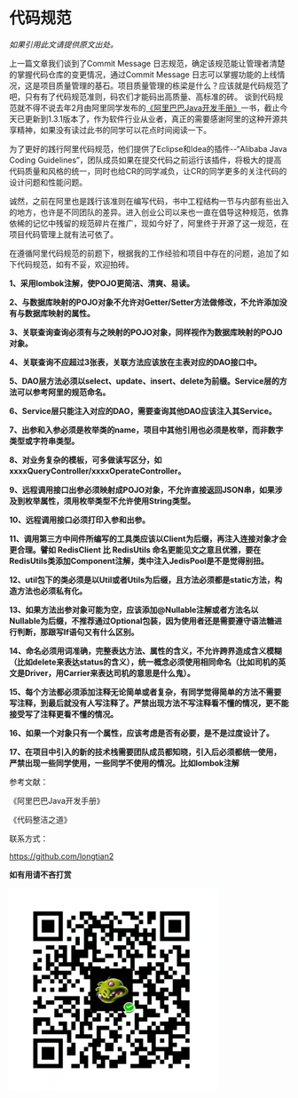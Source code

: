 #  代码规范 #

*如果引用此文请提供原文出处。*

上一篇文章我们谈到了Commit Message 日志规范，确定该规范能让管理者清楚的掌握代码仓库的变更情况，通过Commit Message 日志可以掌握功能的上线情况，这是项目质量管理的基石。项目质量管理的栋梁是什么？应该就是代码规范了吧，只有有了代码规范准则，码农们才能码出高质量、高标准的砖。
谈到代码规范就不得不说去年2月由阿里同学发布的[《阿里巴巴Java开发手册》](https://github.com/alibaba/p3c/blob/master/%E9%98%BF%E9%87%8C%E5%B7%B4%E5%B7%B4Java%E5%BC%80%E5%8F%91%E6%89%8B%E5%86%8C%EF%BC%88%E7%BA%AA%E5%BF%B5%E7%89%88%EF%BC%89.pdf "《阿里巴巴Java开发手册》")一书，截止今天已更新到1.3.1版本了，作为软件行业从业者，真正的需要感谢阿里的这种开源共享精神，如果没有读过此书的同学可以花点时间阅读一下。

为了更好的践行阿里代码规范，他们提供了Eclipse和Idea的插件--“Alibaba Java Coding Guidelines”，团队成员如果在提交代码之前运行该插件，将极大的提高代码质量和风格的统一，同时也给CR的同学减负，让CR的同学更多的关注代码的设计问题和性能问题。

诚然，之前在阿里也是践行该准则在编写代码，书中工程结构一节与内部有些出入的地方，也许是不同团队的差异。进入创业公司以来也一直在倡导这种规范，依靠依稀的记忆中残留的规范碎片在推广，现如今好了，阿里终于开源了这一规范，在项目代码管理上就有法可依了。

在遵循阿里代码规范的前题下，根据我的工作经验和项目中存在的问题，追加了如下代码规范，如有不妥，欢迎拍砖。

**1、采用lombok注解，使POJO更简洁、清爽、易读。**

**2、与数据库映射的POJO对象不允许对Getter/Setter方法做修改，不允许添加没有与数据库映射的属性。**

**3、关联查询查询必须有与之映射的POJO对象，同样视作为数据库映射的POJO对象。**

**4、关联查询不应超过3张表，关联方法应该放在主表对应的DAO接口中。**

**5、DAO层方法必须以select、update、insert、delete为前缀。Service层的方法可以参考阿里的规范命名。**

**6、Service层只能注入对应的DAO，需要查询其他DAO应该注入其Service。**

**7、出参和入参必须是枚举类的name，项目中其他引用也必须是枚举，而非数字类型或字符串类型。**

**8、对业务复杂的模板，可多做读写区分，如 xxxxQueryController/xxxxOperateController。**

**9、远程调用接口出参必须映射成POJO对象，不允许直接返回JSON串，如果涉及到枚举属性，须用枚举类型不允许使用String类型。**

**10、远程调用接口必须打印入参和出参。**

**11、调用第三方中间件所编写的工具类应该以Client为后缀，再注入连接对象才会更合理。譬如 RedisClient 比 RedisUtils 命名更能见文之意且优雅，要在RedisUtils类添加Component注解，类中注入JedisPool是不是觉得别扭。**

**12、util包下的类必须是以Util或者Utils为后缀，且方法必须都是static方法，构造方法也必须私有化。**

**13、如果方法出参对象可能为空，应该添加@Nullable注解或者方法名以Nullable为后缀，不推荐通过Optional包装，因为使用者还是需要遵守语法糖进行判断，那跟写If语句又有什么区别。**

**14、命名必须用词准确，完整表达方法、属性的含义，不允许跨界造成含义模糊（比如delete来表达status的含义），统一概念必须使用相同命名（比如司机的英文是Driver，用Carrier来表达司机的意思是什么鬼）。**

**15、每个方法都必须添加注释无论简单或者复杂，有同学觉得简单的方法不需要写注释，到最后就没有人写注释了。严禁出现方法不写注释看不懂的情况，更不能接受写了注释更看不懂的情况。**

**16、如果一个对象只有一个属性，应该考虑是否有必要，是不是过度设计了。**

**17、在项目中引入的新的技术栈需要团队成员都知晓，引入后必须都统一使用，严禁出现一些同学使用，一些同学不使用的情况。比如lombok注解**

参考文献：

《阿里巴巴Java开发手册》

《代码整洁之道》

联系方式：

https://github.com/longtian2

**如有用请不吝打赏**

![](https://github.com/longtian2/cc3/blob/master/images/wechat_pay.png)